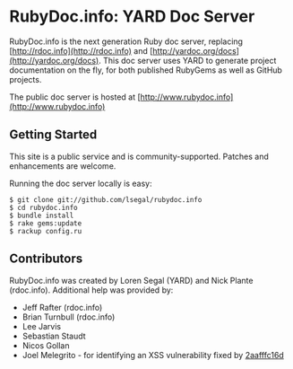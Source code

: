 RubyDoc.info: YARD Doc Server
===============================

RubyDoc.info is the next generation Ruby doc server, replacing
[http://rdoc.info](http://rdoc.info) and
[http://yardoc.org/docs](http://yardoc.org/docs).
This doc server uses YARD to generate project documentation on the fly, for
both published RubyGems as well as GitHub projects.

The public doc server is hosted at [http://www.rubydoc.info](http://www.rubydoc.info)

Getting Started
---------------

This site is a public service and is community-supported. Patches and
enhancements are welcome.

Running the doc server locally is easy:

```
$ git clone git://github.com/lsegal/rubydoc.info
$ cd rubydoc.info
$ bundle install
$ rake gems:update
$ rackup config.ru
```

Contributors
------------

RubyDoc.info was created by Loren Segal (YARD) and Nick Plante (rdoc.info).
Additional help was provided by:

* Jeff Rafter (rdoc.info)
* Brian Turnbull (rdoc.info)
* Lee Jarvis
* Sebastian Staudt
* Nicos Gollan
* Joel Melegrito - for identifying an XSS vulnerability fixed by [2aafffc16d][]

[2aafffc16d]: https://github.com/lsegal/rubydoc.info/commit/2aafffc16ddb21a9b4c4386f72916c029aa85347
